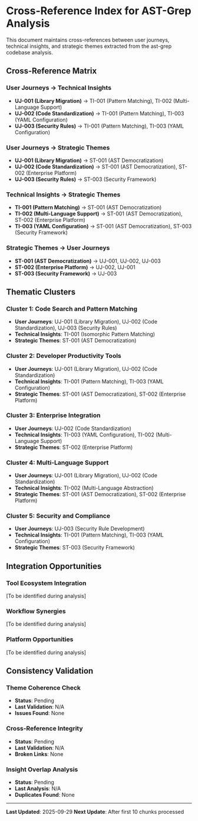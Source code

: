 # Cross-Reference Index for AST-Grep Analysis

This document maintains cross-references between user journeys, technical insights, and strategic themes extracted from the ast-grep codebase analysis.

## Cross-Reference Matrix

### User Journeys → Technical Insights
- **UJ-001 (Library Migration)** → TI-001 (Pattern Matching), TI-002 (Multi-Language Support)
- **UJ-002 (Code Standardization)** → TI-001 (Pattern Matching), TI-003 (YAML Configuration)
- **UJ-003 (Security Rules)** → TI-001 (Pattern Matching), TI-003 (YAML Configuration)

### User Journeys → Strategic Themes
- **UJ-001 (Library Migration)** → ST-001 (AST Democratization)
- **UJ-002 (Code Standardization)** → ST-001 (AST Democratization), ST-002 (Enterprise Platform)
- **UJ-003 (Security Rules)** → ST-003 (Security Framework)

### Technical Insights → Strategic Themes
- **TI-001 (Pattern Matching)** → ST-001 (AST Democratization)
- **TI-002 (Multi-Language Support)** → ST-001 (AST Democratization), ST-002 (Enterprise Platform)
- **TI-003 (YAML Configuration)** → ST-001 (AST Democratization), ST-003 (Security Framework)

### Strategic Themes → User Journeys
- **ST-001 (AST Democratization)** → UJ-001, UJ-002, UJ-003
- **ST-002 (Enterprise Platform)** → UJ-002, UJ-001
- **ST-003 (Security Framework)** → UJ-003

## Thematic Clusters

### Cluster 1: Code Search and Pattern Matching
- **User Journeys**: UJ-001 (Library Migration), UJ-002 (Code Standardization), UJ-003 (Security Rules)
- **Technical Insights**: TI-001 (Isomorphic Pattern Matching)
- **Strategic Themes**: ST-001 (AST Democratization)

### Cluster 2: Developer Productivity Tools
- **User Journeys**: UJ-001 (Library Migration), UJ-002 (Code Standardization)
- **Technical Insights**: TI-001 (Pattern Matching), TI-003 (YAML Configuration)
- **Strategic Themes**: ST-001 (AST Democratization), ST-002 (Enterprise Platform)

### Cluster 3: Enterprise Integration
- **User Journeys**: UJ-002 (Code Standardization)
- **Technical Insights**: TI-003 (YAML Configuration), TI-002 (Multi-Language Support)
- **Strategic Themes**: ST-002 (Enterprise Platform)

### Cluster 4: Multi-Language Support
- **User Journeys**: UJ-001 (Library Migration), UJ-002 (Code Standardization)
- **Technical Insights**: TI-002 (Multi-Language Abstraction)
- **Strategic Themes**: ST-001 (AST Democratization), ST-002 (Enterprise Platform)

### Cluster 5: Security and Compliance
- **User Journeys**: UJ-003 (Security Rule Development)
- **Technical Insights**: TI-001 (Pattern Matching), TI-003 (YAML Configuration)
- **Strategic Themes**: ST-003 (Security Framework)

## Integration Opportunities

### Tool Ecosystem Integration
[To be identified during analysis]

### Workflow Synergies
[To be identified during analysis]

### Platform Opportunities
[To be identified during analysis]

## Consistency Validation

### Theme Coherence Check
- **Status**: Pending
- **Last Validation**: N/A
- **Issues Found**: None

### Cross-Reference Integrity
- **Status**: Pending
- **Last Validation**: N/A
- **Broken Links**: None

### Insight Overlap Analysis
- **Status**: Pending
- **Last Analysis**: N/A
- **Duplicates Found**: None

---
**Last Updated**: 2025-09-29
**Next Update**: After first 10 chunks processed
